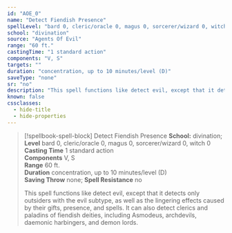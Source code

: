 ```yaml
---
id: "AOE_0"
name: "Detect Fiendish Presence"
spellLevel: "bard 0, cleric/oracle 0, magus 0, sorcerer/wizard 0, witch 0"
school: "divination"
source: "Agents Of Evil"
range: "60 ft."
castingTime: "1 standard action"
components: "V, S"
targets: ""
duration: "concentration, up to 10 minutes/level (D)"
saveType: "none"
sr: "no"
description: "This spell functions like detect evil, except that it detects only outsiders with the evil subtype, as well as the lingering effects caused by their gifts, presence, and spells. It can also detect clerics and paladins of fiendish deities, including Asmodeus, archdevils, daemonic harbingers, and demon lords."
known: false
cssclasses:
  - hide-title
  - hide-properties
---
```


> [!spellbook-spell-block] Detect Fiendish Presence
> **School:** divination; **Level** bard 0, cleric/oracle 0, magus 0, sorcerer/wizard 0, witch 0
> **Casting Time** 1 standard action  
> **Components** V, S  
> **Range** 60 ft.  
> **Duration** concentration, up to 10 minutes/level (D)  
> **Saving Throw** none; **Spell Resistance** no
> 
> This spell functions like detect evil, except that it detects only outsiders with the evil subtype, as well as the lingering effects caused by their gifts, presence, and spells. It can also detect clerics and paladins of fiendish deities, including Asmodeus, archdevils, daemonic harbingers, and demon lords.